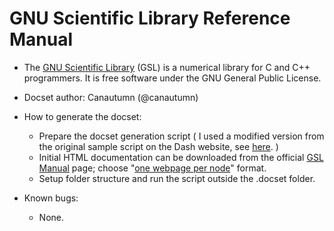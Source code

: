 GNU Scientific Library Reference Manual
=======================

* The [GNU Scientific Library](http://www.gnu.org/software/gsl/) (GSL) is a numerical library for C and C++ programmers. It is free software under the GNU General Public License.

* Docset author: Canautumn (@canautumn)
* How to generate the docset:
  * Prepare the docset generation script ( I used a modified version from the original sample script on the Dash website, see [here](https://gist.github.com/canautumn/aaedc985f32f76c7d09f). )
  * Initial HTML documentation can be downloaded from the official [GSL Manual](https://www.gnu.org/software/gsl/manual/) page; choose "[one webpage per node](https://www.gnu.org/software/gsl/manual/gsl-ref.html_node.tar.gz)" format. 
  * Setup folder structure and run the script outside the .docset folder.
* Known bugs:
  * None. 
